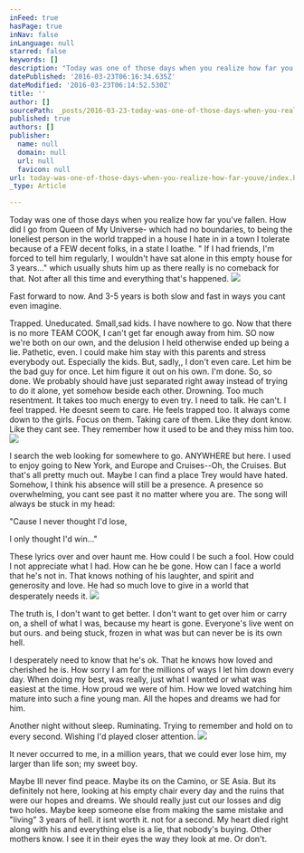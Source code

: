 ```yaml
---
inFeed: true
hasPage: true
inNav: false
inLanguage: null
starred: false
keywords: []
description: "Today was one of those days when you realize how far you've fallen. How did I go from Queen of My Universe- which had not boundaries, to being the loneliest person trapped in a house I hate in in a town I tolerate because of a FEW decent folks, in a state I loathe.\_"
datePublished: '2016-03-23T06:16:34.635Z'
dateModified: '2016-03-23T06:14:52.530Z'
title: ''
author: []
sourcePath: _posts/2016-03-23-today-was-one-of-those-days-when-you-realize-how-far-youve.md
published: true
authors: []
publisher:
  name: null
  domain: null
  url: null
  favicon: null
url: today-was-one-of-those-days-when-you-realize-how-far-youve/index.html
_type: Article

---
```

Today was one of those days when you realize how far you've fallen. How did I go from Queen of My Universe- which had no boundaries, to being the loneliest person in the world trapped in a house I hate in in a town I tolerate because of a FEW decent folks, in a state I loathe. " If I had friends, I'm forced to tell him regularly, I wouldn't have sat alone in this empty house for 3 years..." which usually shuts him up as there really is no comeback for that. Not after all this time and everything that's happened.
![](https://the-grid-user-content.s3-us-west-2.amazonaws.com/657dbf21-c205-48e2-9adc-4e69edd5a13a.jpg)

Fast forward to now. And 3-5 years is both slow and fast in ways you cant even imagine. 

Trapped. Uneducated. Small,sad kids. I have nowhere to go. Now that there is no more TEAM COOK, I can't get far enough away from him. SO now we're both on our own, and the delusion I held otherwise ended up being a lie. Pathetic, even. I could make him stay with this parents and stress everybody out. Especially the kids. But, sadly,, I don't even care. Let him be the bad guy for once. Let him figure it out on his own. I'm done. So, so done. We probably should have just separated right away instead of trying to do it alone, yet somehow beside each other. Drowning. Too much resentment. It takes too much energy to even try.  I need to talk. He can't. I feel trapped. He doesnt seem to care. He feels trapped too.  It always come down to the girls. Focus on them. Taking care of them. Like they dont know. Like they cant see. They remember how it used to be and they miss him too.
![](https://the-grid-user-content.s3-us-west-2.amazonaws.com/75c4e306-01f7-46ba-8ba7-9c93f523cd88.jpg)

I search the web looking for somewhere to go. ANYWHERE but here. I used to enjoy going to New York, and Europe and Cruises--Oh, the Cruises. But that's all pretty much out.  Maybe I can find a place Trey would have hated. Somehow, I think his absence will still be a presence. A presence so overwhelming, you cant see past it no matter where you are. The song will always be stuck in my head:

"Cause I never thought I'd lose,

I only thought I'd win..."

These lyrics over and over haunt me.  How could I be such a fool. How could I not appreciate what I had. How can he be gone. How can I face a world that he's not in. That knows nothing of his laughter, and spirit and generosity and love. He had so much love to give in a world that desperately needs it. ![](https://the-grid-user-content.s3-us-west-2.amazonaws.com/7aab1559-f022-4fc8-b699-dc833e71dc7f.jpg)

The truth is, I don't want to get better. I don't want to get over him or carry on, a shell of what I was, because my heart is gone. Everyone's live went on but ours.  and being stuck, frozen in what was but can never be is its own hell.

I desperately need to know that he's ok. That he knows how loved and cherished he is.  How sorry I am for the millions of ways I let him down every day. When doing my best, was really, just what I wanted or what was easiest at the time. How proud we were of him. How we loved watching him mature into such a fine young man. All the hopes and dreams we had for him. 

Another night without sleep. Ruminating. Trying to remember and hold on to every second.  Wishing I'd played closer attention. ![](https://the-grid-user-content.s3-us-west-2.amazonaws.com/df54149e-e1d1-4899-8592-d8098da1fecc.jpg)

It never occurred to me, in a million years, that we could ever lose him, my larger than life son; my sweet boy. 

Maybe Ill never find peace. Maybe its on the Camino, or SE Asia. But its definitely not here, looking at his empty chair every day and the ruins that were our hopes and dreams. We should really just cut our losses and dig two holes. Maybe keep someone else from making the same mistake and "living" 3 years of hell. it isnt worth it. not for a second. My heart died right along with his and everything else is a lie, that nobody's buying. Other mothers know. I see it in their eyes the way they look at me. Or don't.